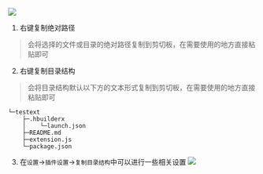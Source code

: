 ![](https://mp-b9e71787-b2f3-4676-bbfa-f4c5735dea01.cdn.bspapp.com/cloudstorage/611432cf-8dcd-4bf6-ba8e-25a9160b4163.png)

1. 右键复制绝对路径
> 会将选择的文件或目录的绝对路径复制到剪切板，在需要使用的地方直接粘贴即可

2. 右键复制目录结构
> 会将目录结构默认以下方的文本形式复制到剪切板，在需要使用的地方直接粘贴即可

```
└─testext
    ├─.hbuilderx
    │    └─launch.json
    ├─README.md
    ├─extension.js
    └─package.json
```

3. 在`设置`->`插件设置`->`复制目录结构`中可以进行一些相关设置
![](https://mp-b9e71787-b2f3-4676-bbfa-f4c5735dea01.cdn.bspapp.com/cloudstorage/6cd274db-5039-402f-bf71-7a7d5f6b6786.png)